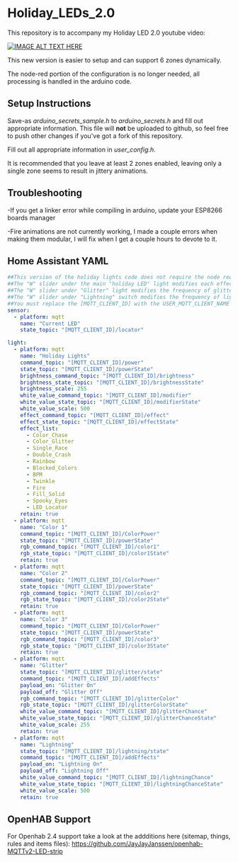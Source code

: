 # Holiday_LEDs_2.0
This repository is to accompany my Holiday LED 2.0 youtube video:

[![IMAGE ALT TEXT HERE](https://img.youtube.com/vi/90n8cZJcFaU/0.jpg)](https://www.youtube.com/watch?v=90n8cZJcFaU)

This new version is easier to setup and can support 6 zones dynamically.

The node-red portion of the configuration is no longer needed, all processing is handled in the arduino code. 

## Setup Instructions
Save-as *arduino_secrets_sample.h* to *arduino_secrets.h* and fill out appropriate information. This file will **not** be uploaded to github, so feel free to push other changes if you've got a fork of this repository.

Fill out all appropriate information in *user_config.h*.

It is recommended that you leave at least 2 zones enabled, leaving only a single zone seems to result in jittery animations. 

## Troubleshooting

-If you get a linker error while compiling in arduino, update your ESP8266 boards manager

-Fire animations are not currently working, I made a couple errors when making them modular, I will fix when I get a couple hours to devote to it.


## Home Assistant YAML

```yaml
##This version of the holiday lights code does not require the node red portion
##The "W" slider under the main "holiday LED" light modifies each effect
##The "W" slider under "Glitter" light modifies the frequency of glitter, the RGB selection changes the color of the glitter
##The "W" slider under "Lightning" switch modifies the frequency of lightning.
##You must replace the [MQTT_CLIENT_ID] with the USER_MQTT_CLIENT_NAME you specified in the arduino USER CONFIGURATION section
sensor:
  - platform: mqtt
    name: "Current LED"
    state_topic: "[MQTT_CLIENT_ID]/locator"

light:
  - platform: mqtt
    name: "Holiday Lights"
    command_topic: "[MQTT_CLIENT_ID]/power"
    state_topic: "[MQTT_CLIENT_ID]/powerState"
    brightness_command_topic: "[MQTT_CLIENT_ID]/brightness"
    brightness_state_topic: "[MQTT_CLIENT_ID]/brightnessState"
    brightness_scale: 255
    white_value_command_topic: "[MQTT_CLIENT_ID]/modifier"
    white_value_state_topic: "[MQTT_CLIENT_ID]/modifierState"
    white_value_scale: 500
    effect_command_topic: "[MQTT_CLIENT_ID]/effect"
    effect_state_topic: "[MQTT_CLIENT_ID]/effectState"
    effect_list:
      - Color_Chase
      - Color_Glitter
      - Single_Race
      - Double_Crash
      - Rainbow
      - Blocked_Colors
      - BPM
      - Twinkle
      - Fire
      - Fill_Solid
      - Spooky_Eyes
      - LED_Locator
    retain: true
  - platform: mqtt
    name: "Color 1"
    command_topic: "[MQTT_CLIENT_ID]/ColorPower"
    state_topic: "[MQTT_CLIENT_ID]/powerState"
    rgb_command_topic: "[MQTT_CLIENT_ID]/color1"
    rgb_state_topic: "[MQTT_CLIENT_ID]/color1State"
    retain: true
  - platform: mqtt
    name: "Color 2"
    command_topic: "[MQTT_CLIENT_ID]/ColorPower"
    state_topic: "[MQTT_CLIENT_ID]/powerState"
    rgb_command_topic: "[MQTT_CLIENT_ID]/color2"
    rgb_state_topic: "[MQTT_CLIENT_ID]/color2State"
    retain: true
  - platform: mqtt
    name: "Color 3"
    command_topic: "[MQTT_CLIENT_ID]/ColorPower"
    state_topic: "[MQTT_CLIENT_ID]/powerState"
    rgb_command_topic: "[MQTT_CLIENT_ID]/color3"
    rgb_state_topic: "[MQTT_CLIENT_ID]/color3State"
    retain: true
  - platform: mqtt
    name: "Glitter"
    state_topic: "[MQTT_CLIENT_ID]/glitter/state"
    command_topic: "[MQTT_CLIENT_ID]/addEffects"
    payload_on: "Glitter On"
    payload_off: "Glitter Off"
    rgb_command_topic: "[MQTT_CLIENT_ID]/glitterColor"
    rgb_state_topic: "[MQTT_CLIENT_ID]/glitterColorState"
    white_value_command_topic: "[MQTT_CLIENT_ID]/glitterChance"
    white_value_state_topic: "[MQTT_CLIENT_ID]/glitterChanceState"
    white_value_scale: 255
    retain: true
  - platform: mqtt
    name: "Lightning"
    state_topic: "[MQTT_CLIENT_ID]/lightning/state"
    command_topic: "[MQTT_CLIENT_ID]/addEffects"
    payload_on: "Lightning On"
    payload_off: "Lightning Off"
    white_value_command_topic: "[MQTT_CLIENT_ID]/lightningChance"
    white_value_state_topic: "[MQTT_CLIENT_ID]/lightningChanceState"
    white_value_scale: 500
    retain: true
  ```
## OpenHAB Support

For Openhab 2.4 support take a look at the addditions here (sitemap, things, rules and items files):
https://github.com/JayJayJanssen/openhab-MQTTv2-LED-strip

